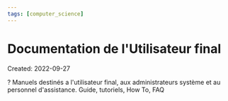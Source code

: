```yaml
---
tags: [computer_science] 
---
```

# Documentation de l'Utilisateur final
Created: 2022-09-27

?
Manuels destinés a l'utilisateur final, aux administrateurs système et au personnel d'assistance.
Guide, tutoriels, How To, FAQ